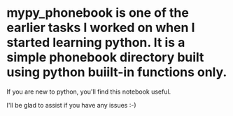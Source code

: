 # mypy_phonebook is one of the earlier tasks I worked on when I started learning python. It is a simple phonebook directory built using python buiilt-in functions only.

If you are new to python, you'll find this notebook useful. 

I'll be glad to assist if you have any issues :-)
